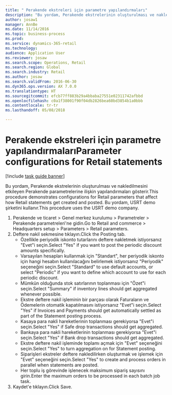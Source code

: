 ```yaml
--- 
title: " Perakende ekstreleri için parametre yapılandırmaları"
description: "Bu yordam, Perakende ekstrelerinin oluşturulması ve nakledilmesini etkileyen Perakende parametrelerine ilişkin yapılandırmaları gösterir."
author: josaw1
manager: AnnBe
ms.date: 11/14/2016
ms.topic: business-process
ms.prod: 
ms.service: dynamics-365-retail
ms.technology: 
audience: Application User
ms.reviewer: josaw
ms.search.scope: Operations, Retail
ms.search.region: Global
ms.search.industry: Retail
ms.author: josaw
ms.search.validFrom: 2016-06-30
ms.dyn365.ops.version: AX 7.0.0
ms.translationtype: HT
ms.sourcegitcommit: efcb77ff883b29a4bbaba27551e02311742afbbd
ms.openlocfilehash: c0a1f38001f90f04db2826bea60bd3854b1a0bbb
ms.contentlocale: tr-tr
ms.lasthandoff: 05/08/2018

---
```

# <a name="parameter-configurations-for-retail-statements"></a><span data-ttu-id="6a80b-103"> Perakende ekstreleri için parametre yapılandırmaları</span><span class="sxs-lookup"><span data-stu-id="6a80b-103">Parameter configurations for Retail statements</span></span>

[!include [task guide banner](../includes/task-guide-banner.md)]

<span data-ttu-id="6a80b-104">Bu yordam, Perakende ekstrelerinin oluşturulması ve nakledilmesini etkileyen Perakende parametrelerine ilişkin yapılandırmaları gösterir.</span><span class="sxs-lookup"><span data-stu-id="6a80b-104">This procedure demonstrates configurations for Retail parameters that affect how Retail statements get created and posted.</span></span> <span data-ttu-id="6a80b-105">Bu yordam, USRT demo şirketini kullanır.</span><span class="sxs-lookup"><span data-stu-id="6a80b-105">This procedure uses the USRT demo company.</span></span>

1. <span data-ttu-id="6a80b-106">Perakende ve ticaret > Genel merkez kurulumu  > Parametreler > Perakende parametreleri'ne gidin.</span><span class="sxs-lookup"><span data-stu-id="6a80b-106">Go to Retail and commerce > Headquarters setup  > Parameters > Retail parameters.</span></span>
2. <span data-ttu-id="6a80b-107">Deftere nakil sekmesine tıklayın.</span><span class="sxs-lookup"><span data-stu-id="6a80b-107">Click the Posting tab.</span></span>
    * <span data-ttu-id="6a80b-108">Özellikle periyodik iskonto tutarlarını deftere nakletmek istiyorsanız "Evet"i seçin.</span><span class="sxs-lookup"><span data-stu-id="6a80b-108">Select "Yes" if you want to post the periodic discount amounts specifically.</span></span>  
    * <span data-ttu-id="6a80b-109">Varsayılan hesapları kullanmak için "Standart", her periyodik iskonto için hangi hesabın kullanılacağını belirlemek istiyorsanız "Periyodik" seçeneğini seçin.</span><span class="sxs-lookup"><span data-stu-id="6a80b-109">Select "Standard" to use default accounts, or select "Periodic" if you want to define which account to use for each periodic discount.</span></span>  
    * <span data-ttu-id="6a80b-110">Mümkün olduğunda stok satırlarının toplanması için "Özet"i seçin.</span><span class="sxs-lookup"><span data-stu-id="6a80b-110">Select "Summary" if inventory lines should get aggregated whenever possible.</span></span>  
    * <span data-ttu-id="6a80b-111">Ekstre deftere nakil işleminin bir parçası olarak Faturaların ve Ödemelerin otomatik kapatılmasını istiyorsanız "Evet"i seçin.</span><span class="sxs-lookup"><span data-stu-id="6a80b-111">Select "Yes" if Invoices and Payments should get automatically settled as part of the Statement posting process.</span></span>  
    * <span data-ttu-id="6a80b-112">Kasaya para nakli hareketlerinin toplanması gerekiyorsa "Evet"i seçin.</span><span class="sxs-lookup"><span data-stu-id="6a80b-112">Select "Yes" if Safe drop transactions should get aggregated.</span></span>  
    * <span data-ttu-id="6a80b-113">Bankaya para nakli hareketlerinin toplanması gerekiyorsa "Evet"i seçin.</span><span class="sxs-lookup"><span data-stu-id="6a80b-113">Select "Yes" if Bank drop transactions should get aggregated.</span></span>  
    * <span data-ttu-id="6a80b-114">Ekstre deftere nakil işleminde toplamı açmak için "Evet" seçeneğini seçin.</span><span class="sxs-lookup"><span data-stu-id="6a80b-114">Select "Yes" to turn aggregation on for Statement posting.</span></span>  
    * <span data-ttu-id="6a80b-115">Siparişleri ekstreler deftere nakledilirken oluşturmak ve işlemek için "Evet" seçeneğini seçin.</span><span class="sxs-lookup"><span data-stu-id="6a80b-115">Select "Yes" to create and process orders in parallel when statements are posted.</span></span>  
    * <span data-ttu-id="6a80b-116">Her toplu iş görevinde işlenecek maksimum sipariş sayısını girin.</span><span class="sxs-lookup"><span data-stu-id="6a80b-116">Enter the maximum orders to be processed in each batch job task.</span></span>  
3. <span data-ttu-id="6a80b-117">Kaydet'e tıklayın.</span><span class="sxs-lookup"><span data-stu-id="6a80b-117">Click Save.</span></span>


